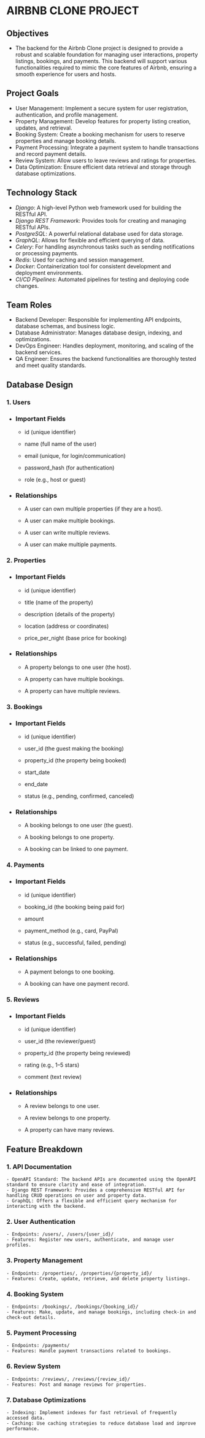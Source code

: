 # AIRBNB CLONE PROJECT


## Objectives
- The backend for the Airbnb Clone project is designed to provide a robust and scalable foundation for managing user interactions, property listings, bookings, and payments. This backend will support various functionalities required to mimic the core features of Airbnb, ensuring a smooth experience for users and hosts.

## Project Goals
- User Management: Implement a secure system for user registration, authentication, and profile management.
- Property Management: Develop features for property listing creation, updates, and retrieval.
- Booking System: Create a booking mechanism for users to reserve properties and manage booking details.
- Payment Processing: Integrate a payment system to handle transactions and record payment details.
- Review System: Allow users to leave reviews and ratings for properties.
- Data Optimization: Ensure efficient data retrieval and storage through database optimizations.


## Technology Stack
- *Django*: A high-level Python web framework used for building the RESTful API.
- *Django REST Framework*: Provides tools for creating and managing RESTful APIs.
- *PostgreSQL*: A powerful relational database used for data storage.
- *GraphQL*: Allows for flexible and efficient querying of data.
- *Celery*: For handling asynchronous tasks such as sending notifications or processing payments.
- *Redis*: Used for caching and session management.
- *Docker*: Containerization tool for consistent development and deployment environments.
- *CI/CD Pipelines*: Automated pipelines for testing and deploying code changes.

## Team Roles

 * Backend Developer: Responsible for implementing API endpoints, database schemas, and business logic.
* Database Administrator: Manages database design, indexing, and optimizations.
* DevOps Engineer: Handles deployment, monitoring, and scaling of the backend services.
* QA Engineer: Ensures the backend functionalities are thoroughly tested and meet quality standards.

## Database Design
### 1. Users

 - ### Important Fields
    - id (unique identifier)

    - name (full name of the user)

    - email (unique, for login/communication)

    - password_hash (for authentication)

    - role (e.g., host or guest)

- ### Relationships
    - A user can own multiple properties (if they are a host).

    - A user can make multiple bookings.

    - A user can write multiple reviews.

    - A user can make multiple payments.
 ### 2. Properties
- ### Important Fields
    - id (unique identifier)

    - title (name of the property)

    - description (details of the property)

    - location (address or coordinates)

    - price_per_night (base price for booking)

- ### Relationships
    - A property belongs to one user (the host).

    - A property can have multiple bookings.

    - A property can have multiple reviews.

### 3. Bookings
- ### Important Fields
    - id (unique identifier)

    - user_id (the guest making the booking)

    - property_id (the property being booked)

    - start_date

    - end_date

    - status (e.g., pending, confirmed, canceled)

- ### Relationships
    - A booking belongs to one user (the guest).

    - A booking belongs to one property.

    - A booking can be linked to one payment.
### 4. Payments
- ### Important Fields

    - id (unique identifier)

    - booking_id (the booking being paid for)

    - amount

    - payment_method (e.g., card, PayPal)

    - status (e.g., successful, failed, pending)

- ### Relationships

    - A payment belongs to one booking.

    - A booking can have one payment record.

### 5. Reviews
- ### Important Fields

    - id (unique identifier)

    - user_id (the reviewer/guest)

    - property_id (the property being reviewed)

    - rating (e.g., 1–5 stars)

    - comment (text review)

- ### Relationships

    - A review belongs to one user.

    - A review belongs to one property.

    - A property can have many reviews.


## Feature Breakdown

### 1. API Documentation
    - OpenAPI Standard: The backend APIs are documented using the OpenAPI standard to ensure clarity and ease of integration.
    - Django REST Framework: Provides a comprehensive RESTful API for handling CRUD operations on user and property data.
    - GraphQL: Offers a flexible and efficient query mechanism for interacting with the backend.
### 2. User Authentication
    - Endpoints: /users/, /users/{user_id}/
    - Features: Register new users, authenticate, and manage user profiles.
### 3. Property Management
    - Endpoints: /properties/, /properties/{property_id}/
    - Features: Create, update, retrieve, and delete property listings.
### 4. Booking System
    - Endpoints: /bookings/, /bookings/{booking_id}/
    - Features: Make, update, and manage bookings, including check-in and check-out details.
### 5. Payment Processing
    - Endpoints: /payments/
    - Features: Handle payment transactions related to bookings.
### 6. Review System
    - Endpoints: /reviews/, /reviews/{review_id}/
    - Features: Post and manage reviews for properties.
### 7. Database Optimizations
    - Indexing: Implement indexes for fast retrieval of frequently accessed data.
    - Caching: Use caching strategies to reduce database load and improve performance.